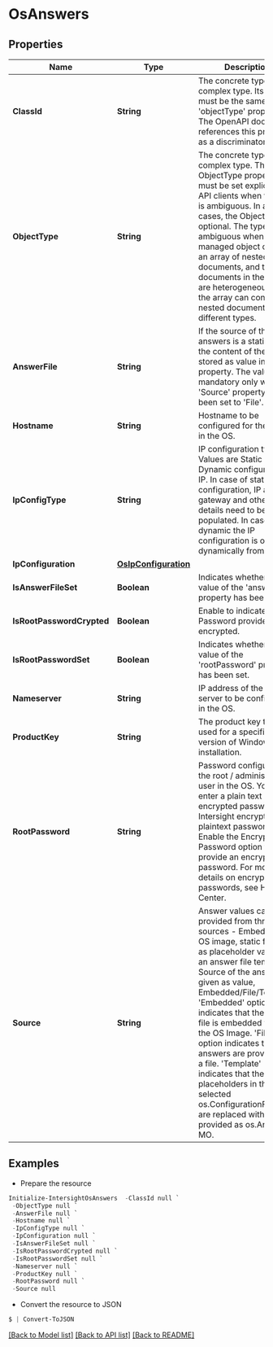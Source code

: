 # OsAnswers
## Properties

Name | Type | Description | Notes
------------ | ------------- | ------------- | -------------
**ClassId** | **String** | The concrete type of this complex type. Its value must be the same as the &#39;objectType&#39; property. The OpenAPI document references this property as a discriminator value. | [readonly] 
**ObjectType** | **String** | The concrete type of this complex type. The ObjectType property must be set explicitly by API clients when the type is ambiguous. In all other cases, the  ObjectType is optional.  The type is ambiguous when a managed object contains an array of nested documents, and the documents in the array are heterogeneous, i.e. the array can contain nested documents of different types. | 
**AnswerFile** | **String** | If the source of the answers is a static file, the content of the file is stored as value in this property. The value is mandatory only when the &#39;Source&#39; property has been set to &#39;File&#39;. | [optional] 
**Hostname** | **String** | Hostname to be configured for the server in the OS. | [optional] 
**IpConfigType** | **String** | IP configuration type. Values are Static or Dynamic configuration of IP. In case of static IP configuration, IP address, gateway and other details need to be populated. In case of dynamic the IP configuration is obtained dynamically from DHCP. | [optional] [default to "static"]
**IpConfiguration** | [**OsIpConfiguration**](OsIpConfiguration.md) |  | [optional] 
**IsAnswerFileSet** | **Boolean** | Indicates whether the value of the &#39;answerFile&#39; property has been set. | [optional] [readonly] 
**IsRootPasswordCrypted** | **Boolean** | Enable to indicate Root Password provided is encrypted. | [optional] 
**IsRootPasswordSet** | **Boolean** | Indicates whether the value of the &#39;rootPassword&#39; property has been set. | [optional] [readonly] 
**Nameserver** | **String** | IP address of the name server to be configured in the OS. | [optional] 
**ProductKey** | **String** | The product key to be used for a specific version of Windows installation. | [optional] 
**RootPassword** | **String** | Password configured for the root / administrator user in the OS. You can enter a plain text or an encrypted password. Intersight encrypts the plaintext password. Enable the Encrypted Password option to provide an encrypted password. For more details on encrypting passwords, see Help Center. | [optional] 
**Source** | **String** | Answer values can be provided from three sources - Embedded in OS image, static file, or as placeholder values for an answer file template. Source of the answers is given as value, Embedded/File/Template. &#39;Embedded&#39; option indicates that the answer file is embedded within the OS Image. &#39;File&#39; option indicates that the answers are provided as a file. &#39;Template&#39; indicates that the placeholders in the selected os.ConfigurationFile MO are replaced with values provided as os.Answers MO. | [optional] [default to "None"]

## Examples

- Prepare the resource
```powershell
Initialize-IntersightOsAnswers  -ClassId null `
 -ObjectType null `
 -AnswerFile null `
 -Hostname null `
 -IpConfigType null `
 -IpConfiguration null `
 -IsAnswerFileSet null `
 -IsRootPasswordCrypted null `
 -IsRootPasswordSet null `
 -Nameserver null `
 -ProductKey null `
 -RootPassword null `
 -Source null
```

- Convert the resource to JSON
```powershell
$ | Convert-ToJSON
```

[[Back to Model list]](../README.md#documentation-for-models) [[Back to API list]](../README.md#documentation-for-api-endpoints) [[Back to README]](../README.md)

